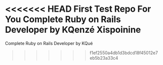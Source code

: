 <<<<<<< HEAD
 First Test Repo For You Complete Ruby on Rails Developer by KQenzé Xispoinine
=======
Complete Ruby on Rails Developer by KQué
>>>>>>> f1ef2550a4db1d3bdcd18f45012e7eb5b23a33c4
